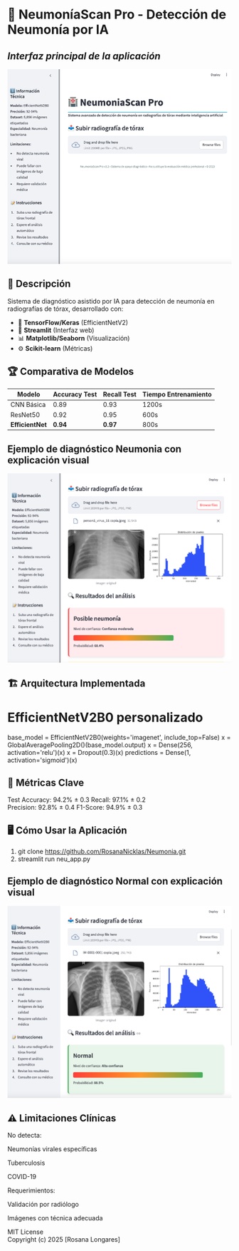 # 🏥 NeumoníaScan Pro - Detección de Neumonía por IA

## *Interfaz principal de la aplicación*
![Interfaz Principal](neu1.png)  


## 📌 Descripción

Sistema de diagnóstico asistido por IA para detección de neumonía en radiografías de tórax, desarrollado con:

- 🧠 **TensorFlow/Keras** (EfficientNetV2)
- 🚀 **Streamlit** (Interfaz web)
- 📊 **Matplotlib/Seaborn** (Visualización)
- ⚙️ **Scikit-learn** (Métricas)

## 🏆 Comparativa de Modelos

| Modelo          | Accuracy Test | Recall Test | Tiempo Entrenamiento |
|-----------------|--------------|-------------|----------------------|
| CNN Básica      | 0.89         | 0.93        | 1200s                |
| ResNet50        | 0.92         | 0.95        | 600s                 |
| **EfficientNet**| **0.94**     | **0.97**    | 800s                 |


## Ejemplo de diagnóstico Neumonia con explicación visual
![Diagnóstico Neumonia](neu2.png) 


## 🏗️ Arquitectura Implementada


# EfficientNetV2B0 personalizado
base_model = EfficientNetV2B0(weights='imagenet', include_top=False)
x = GlobalAveragePooling2D()(base_model.output)
x = Dense(256, activation='relu')(x)
x = Dropout(0.3)(x)
predictions = Dense(1, activation='sigmoid')(x)

## 🎯 Métricas Clave

Test Accuracy:   94.2% ± 0.3
Recall:         97.1% ± 0.2  
Precision:      92.8% ± 0.4
F1-Score:      94.9% ± 0.3

## 🖥️ Cómo Usar la Aplicación
1. git clone https://github.com/RosanaNicklas/Neumonia.git
2. streamlit run neu_app.py


## Ejemplo de diagnóstico Normal con explicación visual
![Diagnóstico Neumonia](neu3.png) 


## ⚠️ Limitaciones Clínicas
No detecta:

Neumonías virales específicas

Tuberculosis

COVID-19

Requerimientos:

Validación por radiólogo

Imágenes con técnica adecuada

MIT License  
Copyright (c) 2025 [Rosana Longares]
